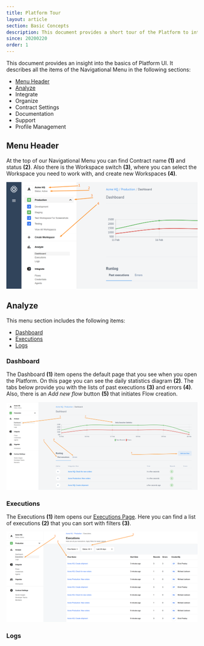 ```yaml
---
title: Platform Tour
layout: article
section: Basic Concepts
description: This document provides a short tour of the Platform to introduce new users to our basics.
since: 20200220
order: 1
---
```


This document provides an insight into the basics of Platform UI. It describes all the items of the Navigational Menu in the following sections:
- [Menu Header](#menu-header)
- [Analyze](#analyze)
- Integrate
- Organize
- Contract Settings
- Documentation
- Support
- Profile Management

## Menu Header
At the top of our Navigational Menu you can find Contract name **(1)** and status **(2)**. Also there is the Workspace switch **(3)**, where you can select the Workspace you need to work with, and create new Workspaces **(4)**.

![Navigational Menu Header](/assets/img/getting-started/tour/menu-header.png)

## Analyze
This menu section includes the following items:
- [Dashboard](#dashboard)
- [Executions](#executions)
- [Logs](#logs)

### Dashboard
The Dashboard **(1)** item opens the default page that you see when you open the Platform. On this page you can see the daily statistics diagram **(2)**. The tabs below provide you with the lists of past executions **(3)** and errors **(4)**. Also, there is an *Add new flow* button **(5)** that initiates Flow creation.

![Dashboard](/assets/img/getting-started/tour/dashboard.png)

### Executions
The Executions **(1)** item opens our [Executions Page](executions). Here you can find a list of executions **(2)** that you can sort with filters **(3)**.

![Executions](/assets/img/getting-started/tour/executions.png)


### Logs
